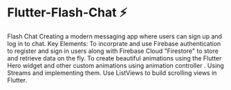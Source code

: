 # Flutter-Flash-Chat ⚡️
Flash Chat Creating a modern messaging app where users can sign up and log in to chat.  Key Elements: To incorprate and use Firebase authentication to register and sign in users along with Firebase Cloud "Firestore" to store and retrieve data on the fly. To create beautiful animations using the Flutter Hero widget and other custom animations using animation controller .  Using Streams and implementing them. Use ListViews to build scrolling views in Flutter.
